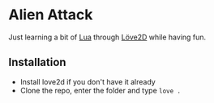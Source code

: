 # Alien Attack

Just learning a bit of [Lua](https://www.lua.org/) through [Löve2D](https://love2d.org/) while having fun.

## Installation

- Install love2d if you don't have it already
- Clone the repo, enter the folder and type `love .`
